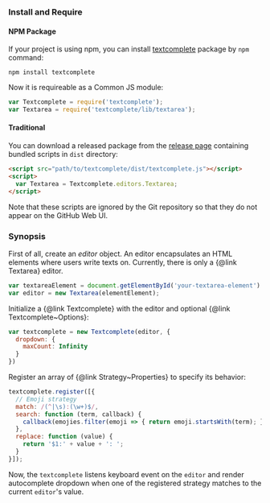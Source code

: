 ### Install and Require

#### NPM Package

If your project is using npm, you can install [textcomplete](https://www.npmjs.com/package/textcomplete) package by `npm` command:

```
npm install textcomplete
```

Now it is requireable as a Common JS module:

```js
var Textcomplete = require('textcomplete');
var Textarea = require('textcomplete/lib/textarea');
```

#### Traditional

You can download a released package from the [release page](https://github.com/yuku-t/textcomplete/releases) containing bundled scripts in `dist` directory:

```html
<script src="path/to/textcomplete/dist/textcomplete.js"></script>
<script>
  var Textarea = Textcomplete.editors.Textarea;
</script>
```

Note that these scripts are ignored by the Git repository so that they do not appear on the GitHub Web UI.

### Synopsis

First of all, create an *editor* object. An editor encapsulates an HTML elements where users write texts on. Currently, there is only a {@link Textarea} editor.

```js
var textareaElement = document.getElementById('your-textarea-element')
var editor = new Textarea(elementElement);
```

Initialize a {@link Textcomplete} with the editor and optional {@link Textcomplete~Options}:

```js
var textcomplete = new Textcomplete(editor, {
  dropdown: {
    maxCount: Infinity
  }
})
```

Register an array of {@link Strategy~Properties} to specify its behavior:

```js
textcomplete.register([{
  // Emoji strategy
  match: /(^|\s):(\w+)$/,
  search: function (term, callback) {
    callback(emojies.filter(emoji => { return emoji.startsWith(term); }));
  },
  replace: function (value) {
    return '$1:' + value + ': ';
  }
}]);
```

Now, the `textcomplete` listens keyboard event on the `editor` and render autocomplete dropdown
when one of the registered strategy matches to the current `editor`'s value.
